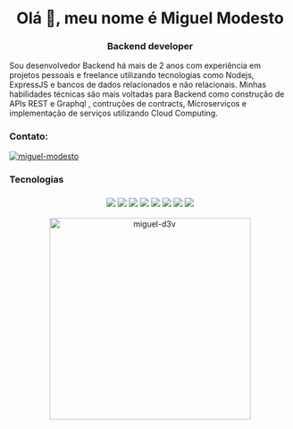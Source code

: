 <h1 align="center">Olá 👋, meu nome é Miguel Modesto</h1>
<h3 align="center">Backend developer </h3>
<p>
  Sou desenvolvedor Backend há mais de 2 anos com experiência em projetos pessoais e freelance utilizando tecnologias como Nodejs, ExpressJS e bancos de dados relacionados e não relacionais. Minhas habilidades técnicas são mais voltadas para Backend como construção de APIs REST e Graphql , contruções de contracts, Microserviços e implementação de serviços utilizando Cloud Computing.
</p>


<h3 align="left">Contato:</h3>
<p align="left">
<a href="https://linkedin.com/in/miguel-modesto" target="blank"><img align="center" src="https://img.shields.io/badge/linkedin-%230077B5.svg?style=for-the-badge&logo=linkedin&logoColor=white" alt="miguel-modesto"   /></a>
</p>
<h3>Tecnologias</h3>
<h3 align="center">
<img src="https://img.shields.io/badge/deno%20js-000000?style=for-the-badge&logo=deno&logoColor=white"></img>
<img src="https://img.shields.io/badge/javascript-%23323330.svg?style=for-the-badge&logo=javascript&logoColor=%23F7DF1E"></img>
<img src="https://img.shields.io/badge/typescript-%23007ACC.svg?style=for-the-badge&logo=typescript&logoColor=white"></img>
<img src="https://img.shields.io/badge/node.js-6DA55F?style=for-the-badge&logo=node.js&logoColor=white"></img>
<img src="https://img.shields.io/badge/postgres-%23316192.svg?style=for-the-badge&logo=postgresql&logoColor=white"></img>
<img src="https://img.shields.io/badge/redis-%23DD0031.svg?style=for-the-badge&logo=redis&logoColor=white"></img>
<img src="https://img.shields.io/badge/AWS-%23FF9900.svg?style=for-the-badge&logo=amazon-aws&logoColor=white"></img>
<img src="https://img.shields.io/badge/git-%23F05033.svg?style=for-the-badge&logo=git&logoColor=white"></img>
</h3>
<p align="center">
  <img src="https://github-readme-stats.vercel.app/api/top-langs/?username=Miguel-D3v&theme=dark" alt="miguel-d3v" width="360">
</p>


